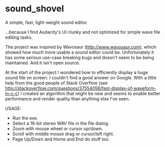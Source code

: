 # sound_shovel
A simple, fast, light-weight sound editor.

...because I find Audacity's UI clunky and not optimized for simple wave file editing tasks.

The project was inspired by Wavosaur (http://www.wavosaur.com), which showed how much more usable a sound editor could be. Unfortunately it has some serious use-case breaking bugs and doesn't seem to be being maintained. And it isn't open source.

At the start of the project I wondered how to efficiently display a huge sound file on screen. I couldn't find a good answer on Google. With a little help from the good people of Stack Overflow (see http://stackoverflow.com/questions/37554058/fast-display-of-waveform-in-c-c) I created an algorithm that might be new and seems to enable better performance and render quality than anything else I've seen.

USAGE:

* Run the exe.
* Select a 16-bit stereo WAV file in the file dialog.
* Zoom with mouse wheel or cursor up/down.
* Scroll with middle mouse drag or cursor/left right.
* Page Up/Down and Home and End do stuff too.
